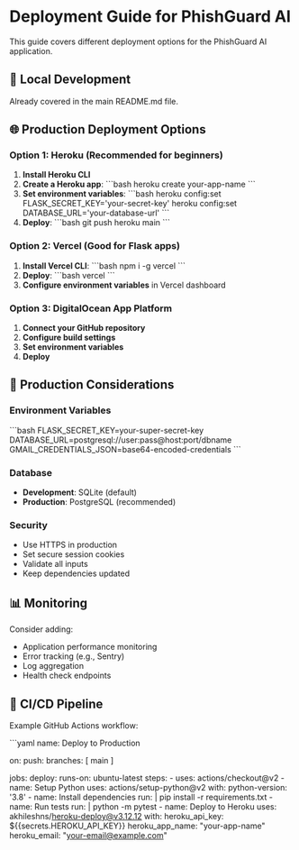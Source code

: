 # Deployment Guide for PhishGuard AI

This guide covers different deployment options for the PhishGuard AI application.

## 🚀 Local Development

Already covered in the main README.md file.

## 🌐 Production Deployment Options

### Option 1: Heroku (Recommended for beginners)

1. **Install Heroku CLI**
2. **Create a Heroku app**:
   \`\`\`bash
   heroku create your-app-name
   \`\`\`
3. **Set environment variables**:
   \`\`\`bash
   heroku config:set FLASK_SECRET_KEY='your-secret-key'
   heroku config:set DATABASE_URL='your-database-url'
   \`\`\`
4. **Deploy**:
   \`\`\`bash
   git push heroku main
   \`\`\`

### Option 2: Vercel (Good for Flask apps)

1. **Install Vercel CLI**:
   \`\`\`bash
   npm i -g vercel
   \`\`\`
2. **Deploy**:
   \`\`\`bash
   vercel
   \`\`\`
3. **Configure environment variables** in Vercel dashboard

### Option 3: DigitalOcean App Platform

1. **Connect your GitHub repository**
2. **Configure build settings**
3. **Set environment variables**
4. **Deploy**

## 🔧 Production Considerations

### Environment Variables
\`\`\`bash
FLASK_SECRET_KEY=your-super-secret-key
DATABASE_URL=postgresql://user:pass@host:port/dbname
GMAIL_CREDENTIALS_JSON=base64-encoded-credentials
\`\`\`

### Database
- **Development**: SQLite (default)
- **Production**: PostgreSQL (recommended)

### Security
- Use HTTPS in production
- Set secure session cookies
- Validate all inputs
- Keep dependencies updated

## 📊 Monitoring

Consider adding:
- Application performance monitoring
- Error tracking (e.g., Sentry)
- Log aggregation
- Health check endpoints

## 🔄 CI/CD Pipeline

Example GitHub Actions workflow:

\`\`\`yaml
name: Deploy to Production

on:
  push:
    branches: [ main ]

jobs:
  deploy:
    runs-on: ubuntu-latest
    steps:
    - uses: actions/checkout@v2
    - name: Setup Python
      uses: actions/setup-python@v2
      with:
        python-version: '3.8'
    - name: Install dependencies
      run: |
        pip install -r requirements.txt
    - name: Run tests
      run: |
        python -m pytest
    - name: Deploy to Heroku
      uses: akhileshns/heroku-deploy@v3.12.12
      with:
        heroku_api_key: ${{secrets.HEROKU_API_KEY}}
        heroku_app_name: "your-app-name"
        heroku_email: "your-email@example.com"
